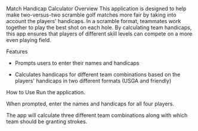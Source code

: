 Match Handicap Calculator
Overview
This application is designed to help make two-versus-two scramble golf matches more fair by taking into account the players' handicaps. In a scramble format, teammates work together to play the best shot on each hole. By calculating team handicaps, this app ensures that players of different skill levels can compete on a more even playing field.

Features
* Prompts users to enter their names and handicaps

* Calculates handicaps for different team combinations based on the players' handicaps in two different formats (USGA and friendly)

How to Use
Run the application.

When prompted, enter the names and handicaps for all four players.

The app will calculate three different team combinations along with which team should be granting strokes. 